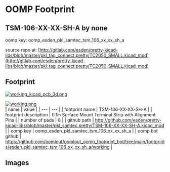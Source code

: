 # OOMP Footprint  
## TSM-106-XX-XX-SH-A  by none  
  
oomp key: oomp_esden_pkl_samtec_tsm_106_xx_xx_sh_a  
  
source repo at: [http://gitlab.com/esden/pretty-kicad-libs/blob/master/pkl_tag_connect.pretty/TC2050_SMALL.kicad_mod](http://gitlab.com/esden/pretty-kicad-libs/blob/master/pkl_tag_connect.pretty/TC2050_SMALL.kicad_mod)  
## Footprint  
  
[![working_kicad_pcb_3d.png](working_kicad_pcb_3d_600.png)](working_kicad_pcb_3d.png)  
  
[![working.png](working_600.png)](working.png)  
| name | value | 
| --- | --- | 
| footprint name | TSM-106-XX-XX-SH-A | 
| footprint description | 0.1in Surface Mount Terminal Strip with Alignment Pins | 
| number of pads | 8 | 
| github path | http://github.com/esden/pretty-kicad-libs/blob/master/pkl_samtec.pretty/TSM-106-XX-XX-SH-A.kicad_mod | 
| oomp key | oomp_esden_pkl_samtec_tsm_106_xx_xx_sh_a | 
| oomp bot github | https://github.com/oomlout/oomlout_oomp_footprint_bot/tree/main/footprints/esden_pkl_samtec_tsm_106_xx_xx_sh_a/working | 
## Images  
